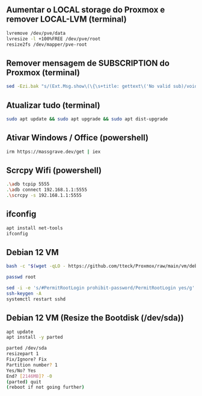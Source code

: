 ## Aumentar o LOCAL storage do Proxmox e remover LOCAL-LVM (terminal)

```bash
lvremove /dev/pve/data
lvresize -l +100%FREE /dev/pve/root
resize2fs /dev/mapper/pve-root
```

## Remover mensagem de SUBSCRIPTION do Proxmox (terminal)

```bash
sed -Ezi.bak "s/(Ext.Msg.show\(\{\s+title: gettext\('No valid sub)/void\(\{ \/\/\1/g" /usr/share/javascript/proxmox-widget-toolkit/proxmoxlib.js && systemctl restart pveproxy.service
```

## Atualizar tudo (terminal)

```bash
sudo apt update && sudo apt upgrade && sudo apt dist-upgrade
```

## Ativar Windows / Office (powershell)

```bash
irm https://massgrave.dev/get | iex
```

## Scrcpy Wifi (powershell)

```bash
.\adb tcpip 5555
.\adb connect 192.168.1.1:5555
.\scrcpy -s 192.168.1.1:5555
```

## ifconfig

```bash
apt install net-tools
ifconfig
```

## Debian 12 VM

```bash
bash -c "$(wget -qLO - https://github.com/tteck/Proxmox/raw/main/vm/debian-vm.sh)"

passwd root

sed -i -e 's/#PermitRootLogin prohibit-password/PermitRootLogin yes/g' -e 's/^PasswordAuthentication.*/PasswordAuthentication yes/' /etc/ssh/sshd_config
ssh-keygen -A
systemctl restart sshd
```

## Debian 12 VM (Resize the Bootdisk (/dev/sda))

```bash
apt update
apt install -y parted

parted /dev/sda
resizepart 1
Fix/Ignore? Fix
Partition number? 1
Yes/No? Yes
End? [2146MB]? -0
(parted) quit
(reboot if not going further)
```
